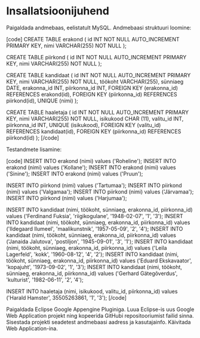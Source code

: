 Insallatsioonijuhend
===============

Paigaldada andmebaas, eelistatult MySQL.
Andmebaasi struktuuri loomine: 


[code]
CREATE TABLE erakond (
id INT NOT NULL AUTO_INCREMENT PRIMARY KEY,
nimi VARCHAR(255) NOT NULL
);


CREATE TABLE piirkond (
id INT NOT NULL AUTO_INCREMENT PRIMARY KEY,
nimi VARCHAR(255) NOT NULL
);


CREATE TABLE kandidaat (
id INT NOT NULL AUTO_INCREMENT PRIMARY KEY,
nimi VARCHAR(255) NOT NULL,
töökoht VARCHAR(255),
sünniaeg DATE,
erakonna_id INT,
piirkonna_id INT,
FOREIGN KEY (erakonna_id) REFERENCES erakond(id),
FOREIGN KEY (piirkonna_id) REFERENCES piirkond(id),
UNIQUE (nimi)
);


CREATE TABLE haaletaja (
id INT NOT NULL AUTO_INCREMENT PRIMARY KEY,
nimi VARCHAR(255) NOT NULL,
isikukood CHAR (11),
valitu_id INT,
piirkonna_id INT,
UNIQUE (isikukood),
FOREIGN KEY (valitu_id) REFERENCES kandidaat(id),
FOREIGN KEY (piirkonna_id) REFERENCES piirkond(id)
);
[/code]



Testandmete lisamine:

[code]
INSERT INTO erakond (nimi)
values ('Roheline');
INSERT INTO erakond (nimi)
values ('Kollane');
INSERT INTO erakond (nimi)
values ('Sinine');
INSERT INTO erakond (nimi)
values ('Pruun');


INSERT INTO piirkond (nimi)
values ('Tartumaa');
INSERT INTO piirkond (nimi)
values ('Valgamaa');
INSERT INTO piirkond (nimi)
values ('Järvamaa');
INSERT INTO piirkond (nimi)
values ('Harjumaa');


INSERT INTO kandidaat (nimi, töökoht, sünniaeg, erakonna_id, piirkonna_id)
values ('Ferdinand Fuksia', 'riigikogulane', '1948-02-07', '1', '3');
INSERT INTO kandidaat (nimi, töökoht, sünniaeg, erakonna_id, piirkonna_id)
values ('Ildegaard Ilumeel', 'maalikunstnik', '1957-05-09', '2', '4');
INSERT INTO kandidaat (nimi, töökoht, sünniaeg, erakonna_id, piirkonna_id)
values ('Janaida Jalutova', 'postiljon', '1945-09-01', '3', '1');
INSERT INTO kandidaat (nimi, töökoht, sünniaeg, erakonna_id, piirkonna_id)
values ('Leila Lagerfeld', 'kokk', '1960-08-12', '4', '2');
INSERT INTO kandidaat (nimi, töökoht, sünniaeg, erakonna_id, piirkonna_id)
values ('Eduard Ekskavaator', 'kopajuht', '1973-09-02', '1', '3');
INSERT INTO kandidaat (nimi, töökoht, sünniaeg, erakonna_id, piirkonna_id)
values ('Gerhard Gätegõverdus', 'kulturist', '1982-06-11', '2', '4');


INSERT INTO haaletaja (nimi, isikukood, valitu_id, piirkonna_id)
values ('Harald Hamster', 35505263861, '1', '3');
[/code]


Paigaldada Eclipse Google Appengine Pluginiga.
Luua Eclipse-is uus Google Web Application projekt ning kopeerida GitHubi repositooriumist failid sinna.
Sisestada projekti seadetest andmebaasi aadress ja kasutajainfo.
Käivitada Web Application-ina.

